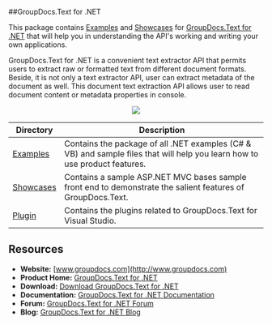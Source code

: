 ##GroupDocs.Text for .NET

This package contains [Examples](https://github.com/groupdocs-text/GroupDocs.Text-for-.NET/tree/master/Examples) and [Showcases](https://github.com/groupdocs-text/GroupDocs.Text-for-.NET/tree/master/Showcases) for [GroupDocs.Text for .NET](https://www.groupdocs.com/products/text/net) that will help you in understanding the API's working and writing your own applications.

GroupDocs.Text for .NET is a convenient text extractor API that permits users to extract raw or formatted text from different document formats. Beside, it is not only a text extractor API, user can extract metadata of the document as well. This document text extraction API allows user to read document content or metadata properties in console.

<p align="center">

  <a title="Download complete GroupDocs.Text for .NET source code" href="https://codeload.github.com/groupdocs-text/GroupDocs.Text-for-.NET/zip/master">
	<img src="https://raw.github.com/AsposeExamples/java-examples-dashboard/master/images/downloadZip-Button-Large.png" />
  </a>
</p>

Directory | Description
--------- | -----------
[Examples](https://github.com/groupdocs-text/GroupDocs.Text-for-.NET/tree/master/Examples)  | Contains the package of all .NET examples (C# & VB) and sample files that will help you learn how to use product features. 
[Showcases](https://github.com/groupdocs-text/GroupDocs.Text-for-.NET/tree/master/Showcases)  | Contains a sample ASP.NET MVC bases sample front end to demonstrate the salient features of GroupDocs.Text.
[Plugin](https://github.com/groupdocs-text/GroupDocs.Text-for-.NET/tree/master/Plugins)  | Contains the plugins related to GroupDocs.Text for Visual Studio. 
## Resources

+ **Website:** [www.groupdocs.com](http://www.groupdocs.com)
+ **Product Home:** [GroupDocs.Text for .NET](https://www.groupdocs.com/products/text/net)
+ **Download:** [Download GroupDocs.Text for .NET](https://downloads.groupdocs.com/text/net)
+ **Documentation:** [GroupDocs.Text for .NET Documentation](https://docs.groupdocs.com/display/textnet/Home)
+ **Forum:** [GroupDocs.Text for .NET Forum](http://groupdocs.com/Community/forums/default.aspx)
+ **Blog:** [GroupDocs.Text for .NET Blog](https://blog.groupdocs.com/category/groupdocs-text-product-family/)
